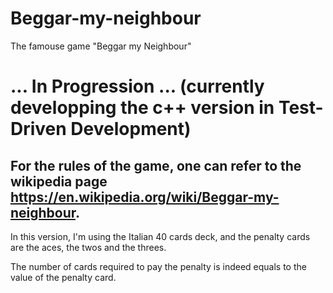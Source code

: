 # Beggar-my-neighbour
The famouse game "Beggar my Neighbour"

# ... In Progression ... (currently developping the c++ version in Test-Driven Development)

## For the rules of the game, one can refer to the wikipedia page https://en.wikipedia.org/wiki/Beggar-my-neighbour.

In this version, I'm using the Italian 40 cards deck, and the penalty cards are the aces, the twos and the threes.

The number of cards required to pay the penalty is indeed equals to the value of the penalty card.
